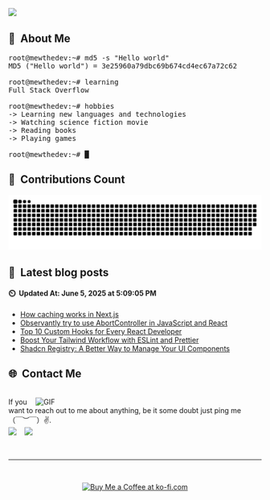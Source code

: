 <img src="./assets/header.svg"></img>

## :space_invader: &nbsp;About Me

<pre><samp>root@mewthedev:~# <kbd>md5 -s "Hello world"</kbd>
MD5 ("Hello world") = 3e25960a79dbc69b674cd4ec67a72c62

root@mewthedev:~# <kbd>learning</kbd>
Full Stack Overflow

root@mewthedev:~# <kbd>hobbies</kbd>
-> Learning new languages and technologies
-> Watching science fiction movie
-> Reading books
-> Playing games

root@mewthedev:~# █</samp></pre>

## 🚀 &nbsp;Contributions Count

<picture>
  <source media="(prefers-color-scheme: dark)" srcset="assets/snk-dark.svg">
  <source media="(prefers-color-scheme: light)" srcset="assets/snk.svg">
  <img alt="github contribution grid snake animation" src="assets/snk.svg">
</picture>

## 📖 &nbsp;Latest blog posts

<!-- start-blog-posts -->

#### ⏲️ &nbsp;Updated At: June 5, 2025 at 5:09:05 PM

- [How caching works in Next.js](https://mewis.me/articles/how-caching-works-in-nextjs)
- [Observantly try to use AbortController in JavaScript and React](https://mewis.me/articles/observantly-try-to-use-abortcontroller-in-javascript-and-react)
- [Top 10 Custom Hooks for Every React Developer](https://mewis.me/articles/top-10-custom-hooks-for-every-react-developer)
- [Boost Your Tailwind Workflow with ESLint and Prettier](https://mewis.me/articles/boost-your-tailwind-workflow-with-eslint-and-prettier)
- [Shadcn Registry: A Better Way to Manage Your UI Components](https://mewis.me/articles/shadcn-registry-a-better-way-to-manage-your-ui-components)
<!-- end-blog-posts -->

## 🌐 &nbsp;Contact Me

<p>
  <br>
  <img hight="320" width="450" align="right" alt="GIF" src="assets/lie.gif">
  If you want to reach out to me about anything, be it some doubt just ping me （￣︶￣）✌️.
  <br>
  <a href="https://www.instagram.com/mewthedev/"><img src="https://img.shields.io/badge/instagram-%23dc2743.svg?&style=for-the-badge&logo=instagram&logoColor=white" /></a>&nbsp;&nbsp;&nbsp;
  <a href="https://www.facebook.com/MeewMeewDev"><img src="https://img.shields.io/badge/facebook-%233B5998.svg?&style=for-the-badge&logo=facebook&logoColor=white" /></a>&nbsp;&nbsp;
</p>
<br>
<hr/>
<br>
<p align="center">
 <a href="https://ko-fi.com/mewdevpro">
   <img src="https://ko-fi.com/img/githubbutton_sm.svg" alt="Buy Me a Coffee at ko-fi.com" data-canonical-src="https://ko-fi.com/img/githubbutton_sm.svg" style="max-width: 100%;">
 </a>
</p>
